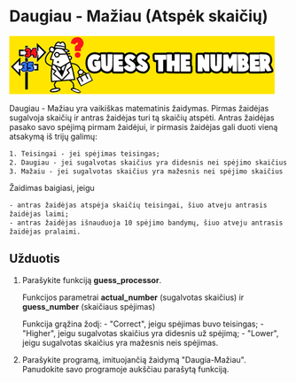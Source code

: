# Daugiau - Mažiau (Atspėk skaičių)

![Fizz Buzz](https://raw.githubusercontent.com/lajmcourses/Images/master/guess_my_number.png)

Daugiau - Mažiau yra vaikiškas matematinis žaidymas. Pirmas žaidėjas sugalvoja skaičių ir antras žaidėjas
turi tą skaičių atspėti. Antras žaidėjas pasako savo spėjimą pirmam žaidėjui, ir pirmasis žaidėjas gali 
duoti vieną atsakymą iš trijų galimų:

    1. Teisingai - jei spėjimas teisingas;
    2. Daugiau - jei sugalvotas skaičius yra didesnis nei spėjimo skaičius
    3. Mažaiu - jei sugalvotas skaičius yra mažesnis nei spėjimo skaičius

Žaidimas baigiasi, jeigu 

    - antras žaidėjas atspėja skaičių teisingai, šiuo atveju antrasis žaidėjas laimi;
    - antras žaidėjas išnauduoja 10 spėjimo bandymų, šiuo atveju antrasis žaidėjas pralaimi.


## Užduotis

1) Parašykite funkciją **guess_processor**. 


    Funkcijos parametrai **actual_number** (sugalvotas skaičius) ir **guess_number** (skaičiaus spėjimas)

    
    Funkcija grąžina žodį:
        - "Correct", jeigu spėjimas buvo teisingas;
        - "Higher", jeigu sugalvotas skaičius yra didesnis už spėjimą;
        - "Lower", jeigu sugalvotas skaičius yra mažesnis neis spėjimas.

3) Parašykite programą, imituojančią žaidymą "Daugia-Mažiau". Panudokite savo programoje aukščiau parašytą funkciją.